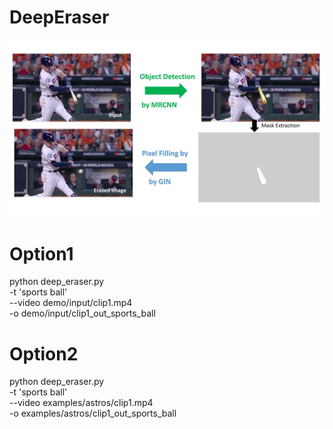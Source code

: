 # DeepEraser
![alt text](https://github.com/Xiaoyang-Rebecca/DeepEraser/blob/master/demos/flowchart.JPG)

# Option1
python deep_eraser.py \
-t 'sports ball' \
--video demo/input/clip1.mp4 \
-o demo/input/clip1_out_sports_ball

# Option2
python deep_eraser.py \
-t 'sports ball' \
--video examples/astros/clip1.mp4 \
-o examples/astros/clip1_out_sports_ball




